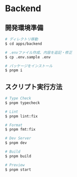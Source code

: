 # Backend

## 開発環境準備

```bash
# ディレクトリ移動
$ cd apps/backend

# .envファイル作成、内容を追記・修正
$ cp .env.sample .env

# パッケージをインストール
$ pnpm i
```

## スクリプト実行方法

```bash
# Type Check
$ pnpm typecheck

# Lint
$ pnpm lint:fix

# Format
$ pnpm fmt:fix

# Dev Server
$ pnpm dev

# Build
$ pnpm build

# Preview
$ pnpm start
```

